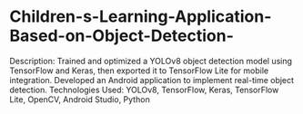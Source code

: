 # Children-s-Learning-Application-Based-on-Object-Detection-
Description: Trained and optimized a YOLOv8 object detection model using TensorFlow and Keras, then exported it to TensorFlow Lite for mobile integration. Developed an Android application to implement real-time object detection. Technologies Used: YOLOv8, TensorFlow, Keras, TensorFlow Lite, OpenCV, Android Studio, Python
